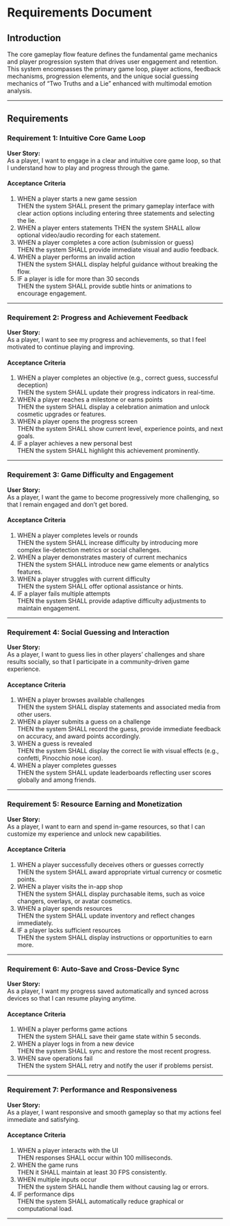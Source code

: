 # Requirements Document

## Introduction

The core gameplay flow feature defines the fundamental game mechanics and player progression system that drives user engagement and retention. This system encompasses the primary game loop, player actions, feedback mechanisms, progression elements, and the unique social guessing mechanics of “Two Truths and a Lie” enhanced with multimodal emotion analysis.

***

## Requirements

### Requirement 1: Intuitive Core Game Loop

**User Story:**  
As a player, I want to engage in a clear and intuitive core game loop, so that I understand how to play and progress through the game.

#### Acceptance Criteria

1. WHEN a player starts a new game session  
   THEN the system SHALL present the primary gameplay interface with clear action options including entering three statements and selecting the lie.  
2. WHEN a player enters statements THEN the system SHALL allow optional video/audio recording for each statement.  
3. WHEN a player completes a core action (submission or guess)  
   THEN the system SHALL provide immediate visual and audio feedback.  
4. WHEN a player performs an invalid action  
   THEN the system SHALL display helpful guidance without breaking the flow.  
5. IF a player is idle for more than 30 seconds  
   THEN the system SHALL provide subtle hints or animations to encourage engagement.

***

### Requirement 2: Progress and Achievement Feedback

**User Story:**  
As a player, I want to see my progress and achievements, so that I feel motivated to continue playing and improving.

#### Acceptance Criteria

1. WHEN a player completes an objective (e.g., correct guess, successful deception)  
   THEN the system SHALL update their progress indicators in real-time.  
2. WHEN a player reaches a milestone or earns points  
   THEN the system SHALL display a celebration animation and unlock cosmetic upgrades or features.  
3. WHEN a player opens the progress screen  
   THEN the system SHALL show current level, experience points, and next goals.  
4. IF a player achieves a new personal best  
   THEN the system SHALL highlight this achievement prominently.

***

### Requirement 3: Game Difficulty and Engagement

**User Story:**  
As a player, I want the game to become progressively more challenging, so that I remain engaged and don’t get bored.

#### Acceptance Criteria

1. WHEN a player completes levels or rounds  
   THEN the system SHALL increase difficulty by introducing more complex lie-detection metrics or social challenges.  
2. WHEN a player demonstrates mastery of current mechanics  
   THEN the system SHALL introduce new game elements or analytics features.  
3. WHEN a player struggles with current difficulty  
   THEN the system SHALL offer optional assistance or hints.  
4. IF a player fails multiple attempts  
   THEN the system SHALL provide adaptive difficulty adjustments to maintain engagement.

***

### Requirement 4: Social Guessing and Interaction

**User Story:**  
As a player, I want to guess lies in other players’ challenges and share results socially, so that I participate in a community-driven game experience.

#### Acceptance Criteria

1. WHEN a player browses available challenges  
   THEN the system SHALL display statements and associated media from other users.  
2. WHEN a player submits a guess on a challenge  
   THEN the system SHALL record the guess, provide immediate feedback on accuracy, and award points accordingly.  
3. WHEN a guess is revealed  
   THEN the system SHALL display the correct lie with visual effects (e.g., confetti, Pinocchio nose icon).  
4. WHEN a player completes guesses  
   THEN the system SHALL update leaderboards reflecting user scores globally and among friends.

***

### Requirement 5: Resource Earning and Monetization

**User Story:**  
As a player, I want to earn and spend in-game resources, so that I can customize my experience and unlock new capabilities.

#### Acceptance Criteria

1. WHEN a player successfully deceives others or guesses correctly  
   THEN the system SHALL award appropriate virtual currency or cosmetic points.  
2. WHEN a player visits the in-app shop  
   THEN the system SHALL display purchasable items, such as voice changers, overlays, or avatar cosmetics.  
3. WHEN a player spends resources  
   THEN the system SHALL update inventory and reflect changes immediately.  
4. IF a player lacks sufficient resources  
   THEN the system SHALL display instructions or opportunities to earn more.

***

### Requirement 6: Auto-Save and Cross-Device Sync

**User Story:**  
As a player, I want my progress saved automatically and synced across devices so that I can resume playing anytime.

#### Acceptance Criteria

1. WHEN a player performs game actions  
   THEN the system SHALL save their game state within 5 seconds.  
2. WHEN a player logs in from a new device  
   THEN the system SHALL sync and restore the most recent progress.  
3. WHEN save operations fail  
   THEN the system SHALL retry and notify the user if problems persist.

***

### Requirement 7: Performance and Responsiveness

**User Story:**  
As a player, I want responsive and smooth gameplay so that my actions feel immediate and satisfying.

#### Acceptance Criteria

1. WHEN a player interacts with the UI  
   THEN responses SHALL occur within 100 milliseconds.  
2. WHEN the game runs  
   THEN it SHALL maintain at least 30 FPS consistently.  
3. WHEN multiple inputs occur  
   THEN the system SHALL handle them without causing lag or errors.  
4. IF performance dips  
   THEN the system SHALL automatically reduce graphical or computational load.

***
